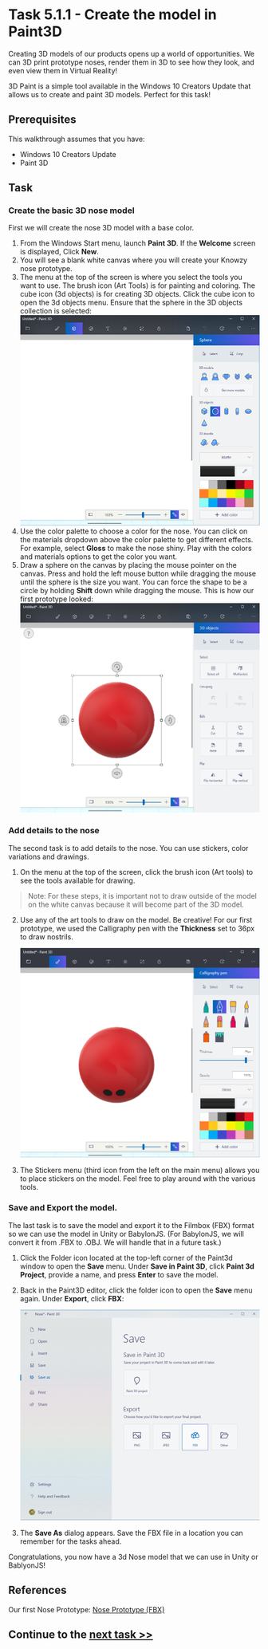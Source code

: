 # Task 5.1.1 - Create the model in Paint3D

Creating 3D models of our products opens up a world of opportunities. We can 3D print prototype noses, render them in 3D to see how they look, and even view them in Virtual Reality!

3D Paint is a simple tool available in the Windows 10 Creators Update that allows us to create and paint 3D models. Perfect for this task!

## Prerequisites

This walkthrough assumes that you have:

* Windows 10 Creators Update
* Paint 3D

## Task

### Create the basic 3D nose model

First we will create the nose 3D model with a base color.

1. From the Windows Start menu, launch **Paint 3D**. If the **Welcome** screen is displayed, Click **New**.
2. You will see a blank white canvas where you will create your Knowzy nose prototype.
3. The menu at the top of the screen is where you select the tools you want to use. The brush icon (Art Tools) is for painting and coloring. The cube icon (3d objects) is for creating 3D objects. Click the cube icon to open the 3d objects menu. Ensure that the sphere in the 3D objects collection is selected:
    ![3D objects tool](images/511_1.png)
4. Use the color palette to choose a color for the nose. You can click on the materials dropdown above the color palette to get different effects. For example, select **Gloss** to make the nose shiny. Play with the colors and materials options to get the color you want.
5. Draw a sphere on the canvas by placing the mouse pointer on the canvas. Press and hold the left mouse button while dragging the mouse until the sphere is the size you want. You can force the shape to be a circle by holding **Shift** down while dragging the mouse. This is how our first prototype looked:
    ![Base nose](images/511_2.png)


### Add details to the nose

The second task is to add details to the nose. You can use stickers, color variations and drawings.
1. On the menu at the top of the screen, click the brush icon (Art tools) to see the tools available for drawing.
> Note: For these steps, it is important not to draw outside of the model on the white canvas because it will become part of the 3D model.

2. Use any of the art tools to draw on the model. Be creative! For our first prototype, we used the Calligraphy pen with the **Thickness** set to 36px to draw nostrils.

    ![Adding color](images/511_3.png)

3. The Stickers menu (third icon from the left on the main menu) allows you to place stickers on the model. Feel free to play around with the various tools.

### Save and Export the model.

The last task is to save the model and export it to the Filmbox (FBX) format so we can use the model in Unity or BabylonJS. (For BabylonJS, we will convert it from .FBX to .OBJ. We will handle that in a future task.)

1. Click the Folder icon located at the top-left corner of the Paint3d window to open the **Save** menu. Under **Save in Paint 3D**, click **Paint 3d Project**, provide a name, and press **Enter** to save the model.
2. Back in the Paint3D editor, click the folder icon to open the **Save** menu again. Under **Export**, click **FBX**:

    ![Export as FBX](images/511_4.png)

3. The **Save As** dialog appears. Save the FBX file in a location you can remember for the tasks ahead.

Congratulations, you now have a 3d Nose model that we can use in Unity or BablyonJS!

## References
Our first Nose Prototype:
[Nose Prototype (FBX)](./Reference/NosePrototype.fbx)

## Continue to the [next task >> ](512a_Unity.md)
